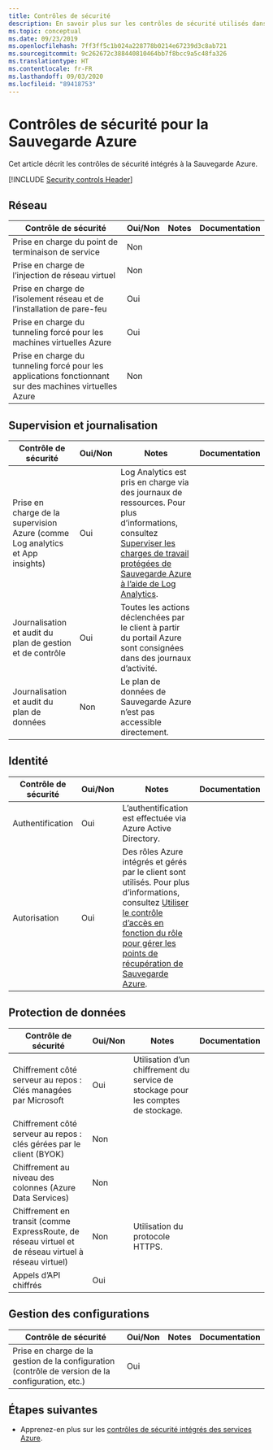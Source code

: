 ```yaml
---
title: Contrôles de sécurité
description: En savoir plus sur les contrôles de sécurité utilisés dans le service Sauvegarde Azure. Ces contrôles permettent au service d’empêcher, de détecter et de répondre aux failles de sécurité.
ms.topic: conceptual
ms.date: 09/23/2019
ms.openlocfilehash: 7ff3ff5c1b024a228778b0214e67239d3c8ab721
ms.sourcegitcommit: 9c262672c388440810464bb7f8bcc9a5c48fa326
ms.translationtype: HT
ms.contentlocale: fr-FR
ms.lasthandoff: 09/03/2020
ms.locfileid: "89418753"
---
```

# <a name="security-controls-for-azure-backup"></a>Contrôles de sécurité pour la Sauvegarde Azure

Cet article décrit les contrôles de sécurité intégrés à la Sauvegarde Azure.

[!INCLUDE [Security controls Header](../../includes/security-controls-header.md)]

## <a name="network"></a>Réseau

| Contrôle de sécurité | Oui/Non | Notes | Documentation
|---|---|--|--|
| Prise en charge du point de terminaison de service| Non |  |  |
| Prise en charge de l’injection de réseau virtuel| Non |  |  |
| Prise en charge de l’isolement réseau et de l’installation de pare-feu| Oui | |  |
| Prise en charge du tunneling forcé pour les machines virtuelles Azure | Oui  |  |  |
| Prise en charge du tunneling forcé pour les applications fonctionnant sur des machines virtuelles Azure| Non  |  |  |

## <a name="monitoring--logging"></a>Supervision et journalisation

| Contrôle de sécurité | Oui/Non | Notes| Documentation
|---|---|--|--|
| Prise en charge de la supervision Azure (comme Log analytics et App insights)| Oui | Log Analytics est pris en charge via des journaux de ressources. Pour plus d’informations, consultez [Superviser les charges de travail protégées de Sauvegarde Azure à l’aide de Log Analytics](https://azure.microsoft.com/blog/monitor-all-azure-backup-protected-workloads-using-log-analytics/). |  |
| Journalisation et audit du plan de gestion et de contrôle| Oui | Toutes les actions déclenchées par le client à partir du portail Azure sont consignées dans des journaux d’activité. |  |
| Journalisation et audit du plan de données| Non | Le plan de données de Sauvegarde Azure n’est pas accessible directement.  |  |

## <a name="identity"></a>Identité

| Contrôle de sécurité | Oui/Non | Notes| Documentation
|---|---|--|--|
| Authentification| Oui | L’authentification est effectuée via Azure Active Directory. |  |
| Autorisation| Oui | Des rôles Azure intégrés et gérés par le client sont utilisés. Pour plus d’informations, consultez [Utiliser le contrôle d’accès en fonction du rôle pour gérer les points de récupération de Sauvegarde Azure](./backup-rbac-rs-vault.md). |  |

## <a name="data-protection"></a>Protection de données

| Contrôle de sécurité | Oui/Non | Notes | Documentation
|---|---|--|--|
| Chiffrement côté serveur au repos : Clés managées par Microsoft | Oui | Utilisation d’un chiffrement du service de stockage pour les comptes de stockage. |  |
| Chiffrement côté serveur au repos : clés gérées par le client (BYOK) | Non |  |  |
| Chiffrement au niveau des colonnes (Azure Data Services)| Non |  |  |
| Chiffrement en transit (comme ExpressRoute, de réseau virtuel et de réseau virtuel à réseau virtuel)| Non | Utilisation du protocole HTTPS. |  |
| Appels d’API chiffrés| Oui |  |  |

## <a name="configuration-management"></a>Gestion des configurations

| Contrôle de sécurité | Oui/Non | Notes| Documentation
|---|---|--|--|
| Prise en charge de la gestion de la configuration (contrôle de version de la configuration, etc.)| Oui|  |  |

## <a name="next-steps"></a>Étapes suivantes

- Apprenez-en plus sur les [contrôles de sécurité intégrés des services Azure](../security/fundamentals/security-controls.md).
